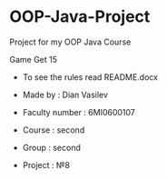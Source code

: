 # OOP-Java-Project
Project for my OOP Java Course

Game Get 15

- To see the rules read README.docx

- Made by : Dian Vasilev

- Faculty number : 6MI0600107

- Course : second

- Group : second

- Project : №8
